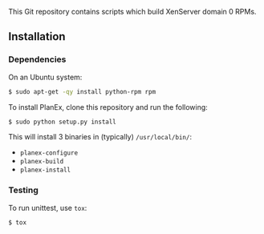 This Git repository contains scripts which build XenServer domain 0 RPMs.

## Installation

### Dependencies

On an Ubuntu system:

```bash
$ sudo apt-get -qy install python-rpm rpm
```

To install PlanEx, clone this repository and run the following:

```bash
$ sudo python setup.py install
```

This will install 3 binaries in (typically) `/usr/local/bin/`:

* `planex-configure`
* `planex-build`
* `planex-install`

### Testing

To run unittest, use `tox`:

```bash
$ tox
```
